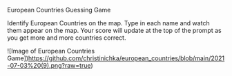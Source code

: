 European Countries Guessing Game

Identify European Countries on the map. Type in each name and watch them appear on the map. Your score will update at the top of the prompt as you get more and more countries correct.

![Image of European Countries Game])https://github.com/christinichka/european_countries/blob/main/2021-07-03%20(9).png?raw=true)
